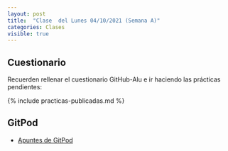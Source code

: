 ```yaml
---
layout: post
title:  "Clase  del Lunes 04/10/2021 (Semana A)"
categories: Clases
visible: true
---
```



## Cuestionario

Recuerden rellenar el cuestionario GitHub-Alu e ir haciendo las prácticas pendientes:

{% include practicas-publicadas.md %}

## GitPod

* [Apuntes de GitPod]({{site.baseurl}}/tema1-introduccion/gitpod)

